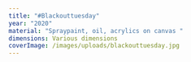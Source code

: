 ```yaml
---
title: "#Blackouttuesday"
year: "2020"
material: "Spraypaint, oil, acrylics on canvas "
dimensions: Various dimensions
coverImage: /images/uploads/blackouttuesday.jpg
---
```

